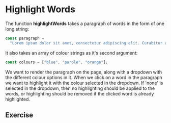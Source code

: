 # Highlight Words

The function **highlightWords** takes a paragraph of words in the form of one long string:

```js
const paragraph =
  "Lorem ipsum dolor sit amet, consectetur adipiscing elit. Curabitur convallis massa ut sem finibus ultrices. Phasellus hendrerit placerat libero...";
```

It also takes an array of colour strings as it's second argument:

```js
const colours = ["blue", "purple", "orange"];
```

We want to render the paragraph on the page, along with a dropdown with the different colour options in it. When we click on a word in the paragraph we want to highlight it with the colour selected in the dropdown. If 'none' is selected in the dropdown, then no highlighting should be applied to the words, or highlighting should be removed if the clicked word is already highlighted.

## Exercise

<!-- - Create a `<p>` element.
- Create a `<select>` element.
- Iterate over the options array and create an `<option>` element in the `<select>` for each element.
- You'll need to turn the paragraph into an array to iterate over it. You can use the `.split(" ")` method here.
- Iterate over the array of words.
- For each word, create a `<span>` element and set the innerText to the word, plus a space - " ". Add this to the `<p>`.
- Each `<span>` should have an eventListener that will listen for clicks.
- When clicked, we need to check the value of the `<select>` element using the `.value` property.
- We can then update the `background-color` property of the `<span>` with the value of the select - remember that the value "none" is a special case and we need to be handled differently.
- All of your HTML should go inside the `<div>` with the id **"content"**. -->
